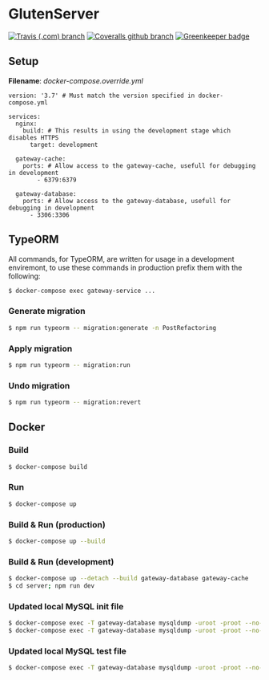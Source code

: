 # GlutenServer
[![Travis (.com) branch](https://img.shields.io/travis/com/DESQOL/GlutenServer/develop?label=Travis-CI&style=flat-square)](https://travis-ci.com/DESQOL/GlutenServer)
[![Coveralls github branch](https://img.shields.io/coveralls/github/DESQOL/GlutenServer/master?style=flat-square)](https://coveralls.io/github/DESQOL/GlutenServer)
[![Greenkeeper badge](https://badges.greenkeeper.io/DESQOL/GlutenServer.svg?style=flat-square)](https://greenkeeper.io/)

## Setup
**Filename**: *docker-compose.override.yml*
```docker
version: '3.7' # Must match the version specified in docker-compose.yml

services:
  nginx:
    build: # This results in using the development stage which disables HTTPS
      target: development

  gateway-cache:
    ports: # Allow access to the gateway-cache, usefull for debugging in development
        - 6379:6379

  gateway-database:
    ports: # Allow access to the gateway-database, usefull for debugging in development
      - 3306:3306
```

## TypeORM
All commands, for TypeORM, are written for usage in a development enviremont, to use these commands in production prefix them with the following:
```bash
$ docker-compose exec gateway-service ...
```

### Generate migration
```bash
$ npm run typeorm -- migration:generate -n PostRefactoring
```

### Apply migration
```bash
$ npm run typeorm -- migration:run
```

### Undo migration
```bash
$ npm run typeorm -- migration:revert
```

## Docker

### Build        
```bash
$ docker-compose build
```

### Run
```bash
$ docker-compose up
```

### Build & Run (production)
```bash
$ docker-compose up --build
```

### Build & Run (development)
```bash
$ docker-compose up --detach --build gateway-database gateway-cache
$ cd server; npm run dev
```

### Updated local MySQL init file
```bash
$ docker-compose exec -T gateway-database mysqldump -uroot -proot --no-data --skip-comments --databases gluten > gateway/database/init.sql
$ docker-compose exec -T gateway-database mysqldump -uroot -proot --no-create-info --skip-comments gluten migrations >> gateway/database/init.sql
```

### Updated local MySQL test file
```bash
$ docker-compose exec -T gateway-database mysqldump -uroot -proot --no-create-info --skip-comments gluten --ignore-table=gluten.migrations > gateway/database/test.sql
```
